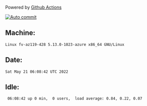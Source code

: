 Powered by [Github Actions](https://github.com/features/actions)

[![Auto commit](https://github.com/gyfary/workstation/workflows/Auto%20commit/badge.svg)](https://github.com/gyfary/workstation/actions?query=workflow%3A%22Auto+commit%22)

## Machine:
```
Linux fv-az119-428 5.13.0-1023-azure x86_64 GNU/Linux
```
## Date:
```
Sat May 21 06:08:42 UTC 2022
```
## Idle:
```
 06:08:42 up 0 min,  0 users,  load average: 0.84, 0.22, 0.07
```
